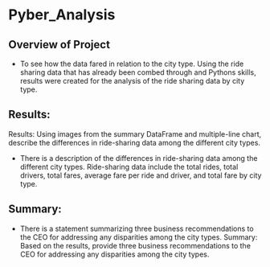 # ****Pyber_Analysis****

## Overview of Project
- To see how the data fared in relation to the city type. Using the ride sharing data that has already been combed through and Pythons skills, results were created for the analysis of the ride sharing data by city type.

## Results: 

Results: Using images from the summary DataFrame and multiple-line chart, describe the differences in ride-sharing data among the different city types.
- There is a description of the differences in ride-sharing data among the different city types. Ride-sharing data include the total rides, total drivers, total fares, average fare per ride and driver, and total fare by city type.
## Summary:
- There is a statement summarizing three business recommendations to the CEO for addressing any disparities among the city types.
Summary: Based on the results, provide three business recommendations to the CEO for addressing any disparities among the city types.
